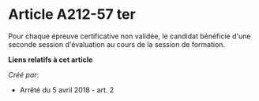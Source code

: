 # Article A212-57 ter

Pour chaque épreuve certificative non validée, le candidat bénéficie d'une seconde session d'évaluation au cours de la
session de formation.

**Liens relatifs à cet article**

_Créé par_:

  - Arrêté du 5 avril 2018 - art. 2
